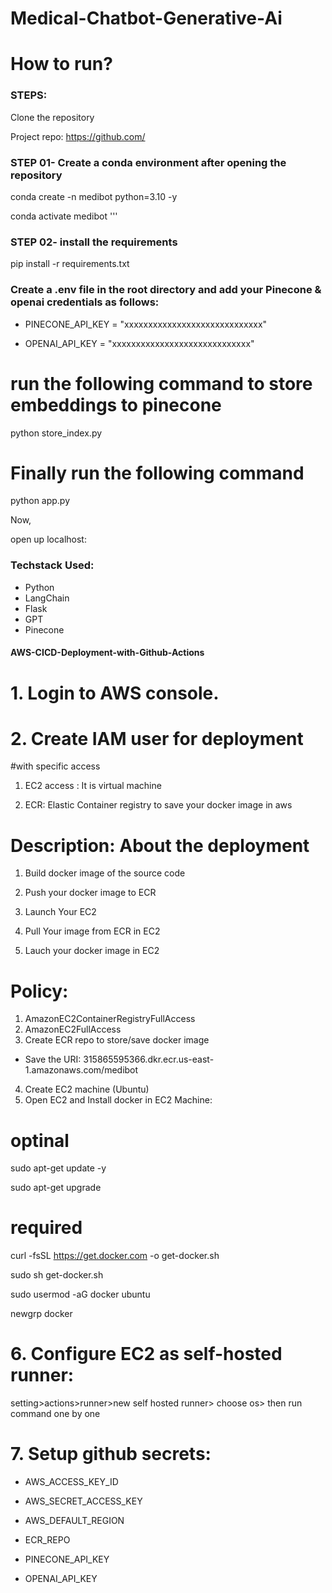 # Medical-Chatbot-Generative-Ai


# How to run?


### STEPS:
Clone the repository


Project repo: https://github.com/


### STEP 01- Create a conda environment after opening the repository

conda create -n medibot python=3.10 -y


conda activate medibot
'''


### STEP 02- install the requirements
 
pip install -r requirements.txt


### Create a .env file in the root directory and add your Pinecone & openai credentials as follows:
- PINECONE_API_KEY = "xxxxxxxxxxxxxxxxxxxxxxxxxxxxx"

- OPENAI_API_KEY = "xxxxxxxxxxxxxxxxxxxxxxxxxxxxx"

# run the following command to store embeddings to pinecone
python store_index.py


# Finally run the following command
python app.py


Now,

open up localhost:


### Techstack Used:

- Python
- LangChain
- Flask
- GPT
- Pinecone


#### AWS-CICD-Deployment-with-Github-Actions
# 1. Login to AWS console.
# 2. Create IAM user for deployment
#with specific access

1. EC2 access : It is virtual machine

2. ECR: Elastic Container registry to save your docker image in aws


# Description: About the deployment

1. Build docker image of the source code

2. Push your docker image to ECR

3. Launch Your EC2 

4. Pull Your image from ECR in EC2

5. Lauch your docker image in EC2

# Policy:

1. AmazonEC2ContainerRegistryFullAccess
2. AmazonEC2FullAccess
3. Create ECR repo to store/save docker image
- Save the URI: 315865595366.dkr.ecr.us-east-1.amazonaws.com/medibot
4. Create EC2 machine (Ubuntu)
5. Open EC2 and Install docker in EC2 Machine:

# optinal

sudo apt-get update -y

sudo apt-get upgrade

# required

curl -fsSL https://get.docker.com -o get-docker.sh

sudo sh get-docker.sh

sudo usermod -aG docker ubuntu

newgrp docker

# 6. Configure EC2 as self-hosted runner:
setting>actions>runner>new self hosted runner> choose os> then run command one by one


# 7. Setup github secrets:
- AWS_ACCESS_KEY_ID

- AWS_SECRET_ACCESS_KEY

- AWS_DEFAULT_REGION

- ECR_REPO

- PINECONE_API_KEY

- OPENAI_API_KEY